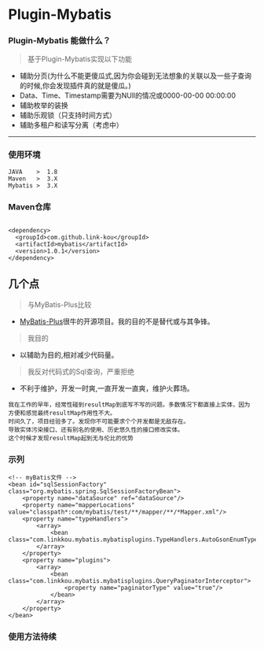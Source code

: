 # Plugin-Mybatis

### Plugin-Mybatis 能做什么？

> 基于Plugin-Mybatis实现以下功能
- 辅助分页(为什么不能更傻瓜式,因为你会碰到无法想象的关联以及一些子查询的时候,你会发现插件真的就是傻瓜。)
- Data、Time、Timestamp需要为NUll的情况或0000-00-00 00:00:00
- 辅助枚举的装换
- 辅助乐观锁（只支持时间方式）
- 辅助多租户和读写分离（考虑中）

---
### 使用环境

    JAVA    >  1.8
    Maven   >  3.X
    Mybatis >  3.X
    
### Maven仓库
    
```xml：

<dependency>
  <groupId>com.github.link-kou</groupId>
  <artifactId>mybatis</artifactId>
  <version>1.0.1</version>
</dependency>

```

## 几个点

> 与MyBatis-Plus比较

-  [MyBatis-Plus](https://github.com/baomidou/mybatis-plus)很牛的开源项目。我的目的不是替代或与其争锋。

> 我目的

-  以辅助为目的,相对减少代码量。


> 我反对代码式的Sql查询，严重拒绝

-  不利于维护，开发一时爽,一直开发一直爽，维护火葬场。
```xml:
我在工作的早年，经常性碰到resultMap到底写不写的问题。多数情况下都直接上实体，因为方便和感觉最终resultMap作用性不大。
时间久了，项目经验多了。发现你不可能要求个个开发都是无敌存在。
导致实体污染接口、还有别名的使用、历史悠久性的接口修改实体。
这个时候才发现resultMap起到无与伦比的优势
```
### 示列

```xml:
<!-- myBatis文件 -->
<bean id="sqlSessionFactory" class="org.mybatis.spring.SqlSessionFactoryBean">
    <property name="dataSource" ref="dataSource"/>
    <property name="mapperLocations" value="classpath*:com/mybatis/test/**/mapper/**/*Mapper.xml"/>
    <property name="typeHandlers">
        <array>
            <bean class="com.linkkou.mybatis.mybatisplugins.TypeHandlers.AutoGsonEnumTypeHandler"/>
        </array>
    </property>
    <property name="plugins">
        <array>
            <bean class="com.linkkou.mybatis.mybatisplugins.QueryPaginatorInterceptor">
                <property name="paginatorType" value="true"/>
            </bean>
        </array>
    </property>
</bean>
```

### 使用方法待续

